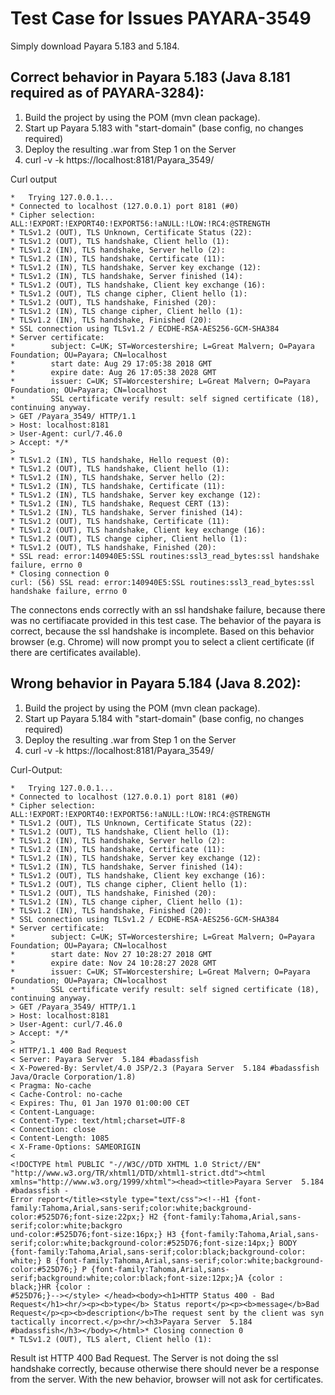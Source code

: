 # Test Case for Issues PAYARA-3549

Simply download Payara 5.183 and 5.184.

## Correct behavior in Payara 5.183 (Java 8.181 required as of PAYARA-3284):

1. Build the project by using the POM (mvn clean package).
2. Start up Payara 5.183 with "start-domain" (base config, no changes required)
3. Deploy the resulting .war from Step 1 on the Server
4. curl -v -k https://localhost:8181/Payara_3549/

Curl output

```
*   Trying 127.0.0.1...
* Connected to localhost (127.0.0.1) port 8181 (#0)
* Cipher selection: ALL:!EXPORT:!EXPORT40:!EXPORT56:!aNULL:!LOW:!RC4:@STRENGTH
* TLSv1.2 (OUT), TLS Unknown, Certificate Status (22):
* TLSv1.2 (OUT), TLS handshake, Client hello (1):
* TLSv1.2 (IN), TLS handshake, Server hello (2):
* TLSv1.2 (IN), TLS handshake, Certificate (11):
* TLSv1.2 (IN), TLS handshake, Server key exchange (12):
* TLSv1.2 (IN), TLS handshake, Server finished (14):
* TLSv1.2 (OUT), TLS handshake, Client key exchange (16):
* TLSv1.2 (OUT), TLS change cipher, Client hello (1):
* TLSv1.2 (OUT), TLS handshake, Finished (20):
* TLSv1.2 (IN), TLS change cipher, Client hello (1):
* TLSv1.2 (IN), TLS handshake, Finished (20):
* SSL connection using TLSv1.2 / ECDHE-RSA-AES256-GCM-SHA384
* Server certificate:
*        subject: C=UK; ST=Worcestershire; L=Great Malvern; O=Payara Foundation; OU=Payara; CN=localhost
*        start date: Aug 29 17:05:38 2018 GMT
*        expire date: Aug 26 17:05:38 2028 GMT
*        issuer: C=UK; ST=Worcestershire; L=Great Malvern; O=Payara Foundation; OU=Payara; CN=localhost
*        SSL certificate verify result: self signed certificate (18), continuing anyway.
> GET /Payara_3549/ HTTP/1.1
> Host: localhost:8181
> User-Agent: curl/7.46.0
> Accept: */*
>
* TLSv1.2 (IN), TLS handshake, Hello request (0):
* TLSv1.2 (OUT), TLS handshake, Client hello (1):
* TLSv1.2 (IN), TLS handshake, Server hello (2):
* TLSv1.2 (IN), TLS handshake, Certificate (11):
* TLSv1.2 (IN), TLS handshake, Server key exchange (12):
* TLSv1.2 (IN), TLS handshake, Request CERT (13):
* TLSv1.2 (IN), TLS handshake, Server finished (14):
* TLSv1.2 (OUT), TLS handshake, Certificate (11):
* TLSv1.2 (OUT), TLS handshake, Client key exchange (16):
* TLSv1.2 (OUT), TLS change cipher, Client hello (1):
* TLSv1.2 (OUT), TLS handshake, Finished (20):
* SSL read: error:140940E5:SSL routines:ssl3_read_bytes:ssl handshake failure, errno 0
* Closing connection 0
curl: (56) SSL read: error:140940E5:SSL routines:ssl3_read_bytes:ssl handshake failure, errno 0
```

The connectons ends correctly with an ssl handshake failure, because there was no certifiacate provided in this test case. The behavior of the payara is correct, because the ssl handshake is incomplete. Based on this behavior browser (e.g. Chrome) will now prompt you to select a client certificate (if there are certificates available).



## Wrong behavior in Payara 5.184 (Java 8.202):

1. Build the project by using the POM (mvn clean package).
2. Start up Payara 5.184 with "start-domain" (base config, no changes required)
3. Deploy the resulting .war from Step 1 on the Server
4. curl -v -k https://localhost:8181/Payara_3549/

Curl-Output:

```
*   Trying 127.0.0.1...
* Connected to localhost (127.0.0.1) port 8181 (#0)
* Cipher selection: ALL:!EXPORT:!EXPORT40:!EXPORT56:!aNULL:!LOW:!RC4:@STRENGTH
* TLSv1.2 (OUT), TLS Unknown, Certificate Status (22):
* TLSv1.2 (OUT), TLS handshake, Client hello (1):
* TLSv1.2 (IN), TLS handshake, Server hello (2):
* TLSv1.2 (IN), TLS handshake, Certificate (11):
* TLSv1.2 (IN), TLS handshake, Server key exchange (12):
* TLSv1.2 (IN), TLS handshake, Server finished (14):
* TLSv1.2 (OUT), TLS handshake, Client key exchange (16):
* TLSv1.2 (OUT), TLS change cipher, Client hello (1):
* TLSv1.2 (OUT), TLS handshake, Finished (20):
* TLSv1.2 (IN), TLS change cipher, Client hello (1):
* TLSv1.2 (IN), TLS handshake, Finished (20):
* SSL connection using TLSv1.2 / ECDHE-RSA-AES256-GCM-SHA384
* Server certificate:
*        subject: C=UK; ST=Worcestershire; L=Great Malvern; O=Payara Foundation; OU=Payara; CN=localhost
*        start date: Nov 27 10:28:27 2018 GMT
*        expire date: Nov 24 10:28:27 2028 GMT
*        issuer: C=UK; ST=Worcestershire; L=Great Malvern; O=Payara Foundation; OU=Payara; CN=localhost
*        SSL certificate verify result: self signed certificate (18), continuing anyway.
> GET /Payara_3549/ HTTP/1.1
> Host: localhost:8181
> User-Agent: curl/7.46.0
> Accept: */*
>
< HTTP/1.1 400 Bad Request
< Server: Payara Server  5.184 #badassfish
< X-Powered-By: Servlet/4.0 JSP/2.3 (Payara Server  5.184 #badassfish Java/Oracle Corporation/1.8)
< Pragma: No-cache
< Cache-Control: no-cache
< Expires: Thu, 01 Jan 1970 01:00:00 CET
< Content-Language:
< Content-Type: text/html;charset=UTF-8
< Connection: close
< Content-Length: 1085
< X-Frame-Options: SAMEORIGIN
<
<!DOCTYPE html PUBLIC "-//W3C//DTD XHTML 1.0 Strict//EN" "http://www.w3.org/TR/xhtml1/DTD/xhtml1-strict.dtd"><html xmlns="http://www.w3.org/1999/xhtml"><head><title>Payara Server  5.184 #badassfish -
Error report</title><style type="text/css"><!--H1 {font-family:Tahoma,Arial,sans-serif;color:white;background-color:#525D76;font-size:22px;} H2 {font-family:Tahoma,Arial,sans-serif;color:white;backgro
und-color:#525D76;font-size:16px;} H3 {font-family:Tahoma,Arial,sans-serif;color:white;background-color:#525D76;font-size:14px;} BODY {font-family:Tahoma,Arial,sans-serif;color:black;background-color:
white;} B {font-family:Tahoma,Arial,sans-serif;color:white;background-color:#525D76;} P {font-family:Tahoma,Arial,sans-serif;background:white;color:black;font-size:12px;}A {color : black;}HR {color :
#525D76;}--></style> </head><body><h1>HTTP Status 400 - Bad Request</h1><hr/><p><b>type</b> Status report</p><p><b>message</b>Bad Request</p><p><b>description</b>The request sent by the client was syn
tactically incorrect.</p><hr/><h3>Payara Server  5.184 #badassfish</h3></body></html>* Closing connection 0
* TLSv1.2 (OUT), TLS alert, Client hello (1):
```

Result ist HTTP 400 Bad Request. The Server is not doing the ssl handshake correctly, because otherwise there should never be a response from the server. With the new behavior, browser will not ask for certificates.

